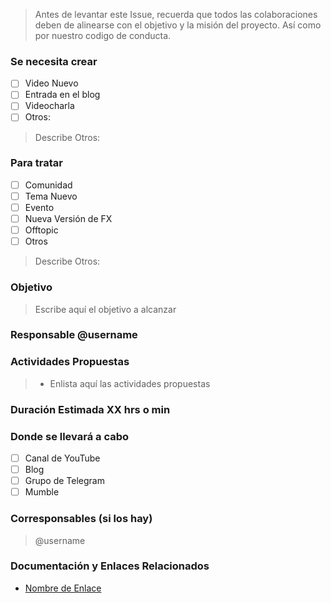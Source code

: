 > Antes de levantar este Issue, recuerda que todos las colaboraciones deben de alinearse con el objetivo y la misión del proyecto. Así como por nuestro codigo de conducta.

### Se necesita crear ###
- [ ] Video Nuevo
- [ ] Entrada en el blog
- [ ] Videocharla
- [ ] Otros:  
> Describe Otros:

### Para tratar ###
- [ ] Comunidad
- [ ] Tema Nuevo
- [ ] Evento
- [ ] Nueva Versión de FX
- [ ] Offtopic
- [ ] Otros
> Describe Otros:

### Objetivo ###
> Escribe aquí el objetivo a alcanzar

### Responsable @username ###

### Actividades Propuestas ###
> * Enlista aquí las actividades propuestas

### Duración Estimada XX hrs o min ###

### Donde se llevará a cabo ###
- [ ] Canal de YouTube
- [ ] Blog
- [ ] Grupo de Telegram
- [ ] Mumble

### Corresponsables (si los hay) ###
> @username

### Documentación y Enlaces Relacionados ###
* [Nombre de Enlace](https://Enlace "Nombre de Enlace")

